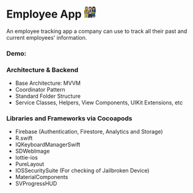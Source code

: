 # Employee App <img src="https://github.com/chandevbringino/Portfolio/blob/main/iOS/Icons/image-1024x1024.jpg" width="30">

An employee tracking app a company can use to track all their past and current employees' information.

### Demo:


### Architecture & Backend
- Base Architecture: MVVM
- Coordinator Pattern
- Standard Folder Structure
- Service Classes, Helpers, View Components, UIKit Extensions, etc

### Libraries and Frameworks via Cocoapods
- Firebase (Authentication, Firestore, Analytics and Storage)
- R.swift
- IQKeyboardManagerSwift
- SDWebImage
- lottie-ios
- PureLayout
- IOSSecuritySuite (For checking of Jailbroken Device)
- MaterialComponents
- SVProgressHUD
